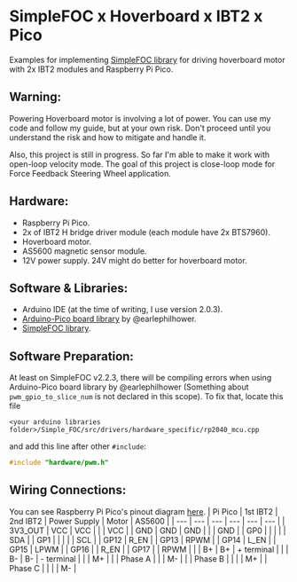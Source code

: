 # SimpleFOC x Hoverboard x IBT2 x Pico
Examples for implementing [SimpleFOC library](https://www.simplefoc.com) for driving hoverboard motor with 2x IBT2 modules and Raspberry Pi Pico.

## Warning:
Powering Hoverboard motor is involving a lot of power. You can use my code and follow my guide, but at your own risk. Don't proceed until you understand the risk and how to mitigate and handle it.

Also, this project is still in progress. So far I'm able to make it work with open-loop velocity mode. The goal of this project is close-loop mode for Force Feedback Steering Wheel application.

## Hardware:
- Raspberry Pi Pico.
- 2x of IBT2 H bridge driver module (each module have 2x BTS7960).
- Hoverboard motor.
- AS5600 magnetic sensor module.
- 12V power supply. 24V might do better for hoverboard motor.

## Software & Libraries:
- Arduino IDE (at the time of writing, I use version 2.0.3).
- [Arduino-Pico board library](https://github.com/earlephilhower/arduino-pico) by @earlephilhower.
- [SimpleFOC library](https://www.simplefoc.com).

## Software Preparation:
At least on SimpleFOC v2.2.3, there will be compiling errors when using Arduino-Pico board library by @earlephilhower (Something about `pwm_gpio_to_slice_num` is not declared in this scope). To fix that, locate this file
```
<your arduino libraries folder>/Simple_FOC/src/drivers/hardware_specific/rp2040_mcu.cpp
```
and add this line after other `#include`:
```cpp
#include "hardware/pwm.h"
```

## Wiring Connections:
You can see Raspberry Pi Pico's pinout diagram [here](https://datasheets.raspberrypi.com/pico/Pico-R3-A4-Pinout.pdf).
| Pi Pico | 1st IBT2 | 2nd IBT2 | Power Supply | Motor | AS5600 |
| --- | --- | --- | --- | --- | --- |
| 3V3_OUT | VCC | VCC | | | VCC |
| GND | GND | GND | | | GND |
| GP0 | | | | | SDA |
| GP1 | | | | | SCL |
| GP12 | R_EN |
| GP13 | RPWM |
| GP14 | L_EN |
| GP15 | LPWM |
| GP16 | | R_EN |
| GP17 | | RPWM |
| | B+ | B+ | + terminal |
| | B- | B- | - terminal |
| | M+ | | | Phase A |
| | M- | | | Phase B |
| | | M+ | | Phase C |
| | | M- |